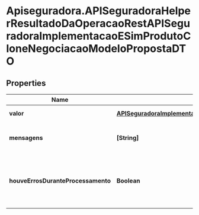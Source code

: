 # Apiseguradora.APISeguradoraHelperResultadoDaOperacaoRestAPISeguradoraImplementacaoESimProdutoCloneNegociacaoModeloPropostaDTO

## Properties
Name | Type | Description | Notes
------------ | ------------- | ------------- | -------------
**valor** | [**APISeguradoraImplementacaoESimProdutoCloneNegociacaoModeloPropostaDTO**](APISeguradoraImplementacaoESimProdutoCloneNegociacaoModeloPropostaDTO.md) | Valor da Operação | [optional] 
**mensagens** | **[String]** | Mensagens de contexto da operação | [optional] 
**houveErrosDuranteProcessamento** | **Boolean** | Indicador se a operação foi concluída com sucesso | [optional] 


